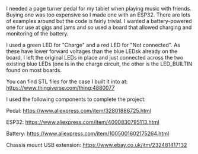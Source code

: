 I needed a page turner pedal for my tablet when playing music with friends. Buying one was too expensive so I made one with an ESP32. There are lots of examples around but the code is fairly trivial. I wanted a battery-powered one for use at gigs and jams and so used a board that allowed charging and monitoring of the battery.

I used a green LED for "Charge" and a red LED for "Not connected". As these have lower forward voltages than the blue LEDsk already on the board, I left the original LEDs in place and just connected across the two existing blue LEDs (one is in the charge circuit, the other is the LED_BUILTIN found on most boards.

You can find STL files for the case I built it into at: https://www.thingiverse.com/thing:4880077

I used the following components to complete the project:

Pedal: https://www.aliexpress.com/item/32801886725.html

ESP32: https://www.aliexpress.com/item/4000830795113.html

Battery: https://www.aliexpress.com/item/1005001602175264.html

Chassis mount USB extension: https://www.ebay.co.uk/itm/232481417132
